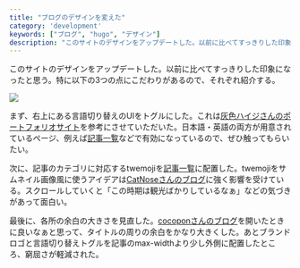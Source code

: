 ```yaml
---
title: "ブログのデザインを変えた"
category: 'development'
keywords: ["ブログ", "hugo", "デザイン"]
description: "このサイトのデザインをアップデートした。以前に比べてすっきりした印象になったと思う。特に以下の3つの点にこだわりがあるので、それぞれ紹介する。"
---
```


このサイトのデザインをアップデートした。以前に比べてすっきりした印象になったと思う。特に以下の3つの点にこだわりがあるので、それぞれ紹介する。

![ ](/img/blog_blog-design.png)

まず、右上にある言語切り替えのUIをトグルにした。これは[灰色ハイジさんのポートフォリオサイト](https://haiji.co/)を参考にさせていただいた。日本語・英語の両方が用意されているページ、例えば[記事一覧](/ja/posts/)などで有効になっているので、ぜひ触ってもらいたい。

次に、記事のカテゴリに対応するtwemojiを[記事一覧](/ja/posts/)に配置した。twemojiをサムネイル画像風に使うアイデアは[CatNoseさんのブログ](https://catnose99.com/)に強く影響を受けている。スクロールしていくと「この時期は観光ばかりしているなぁ」などの気づきがあって面白い。

最後に、各所の余白の大きさを見直した。[cocoponさんのブログ](https://cocopon.me/)を開いたときに良いなぁと思って、タイトルの周りの余白をかなり大きくした。あとブランドロゴと言語切り替えトグルを記事のmax-widthより少し外側に配置したところ、窮屈さが軽減された。